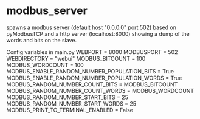 # modbus_server

spawns a modbus server (default host "0.0.0.0" port 502) based on pyModbusTCP and a http server (localhost:8000) showing a dump of the words and bits on the slave.

Config variables in main.py
WEBPORT = 8000
MODBUSPORT = 502
WEBDIRECTORY = "webui"
MODBUS_BITCOUNT = 100
MODBUS_WORDCOUNT = 100
MODBUS_ENABLE_RANDOM_NUMBER_POPULATION_BITS = True
MODBUS_ENABLE_RANDOM_NUMBER_POPULATION_WORDS = True
MODBUS_RANDOM_NUMBER_COUNT_BITS = MODBUS_BITCOUNT
MODBUS_RANDOM_NUMBER_COUNT_WORDS = MODBUS_WORDCOUNT
MODBUS_RANDOM_NUMBER_START_BITS = 25
MODBUS_RANDOM_NUMBER_START_WORDS = 25
MODBUS_PRINT_TO_TERMINAL_ENABLED = False
